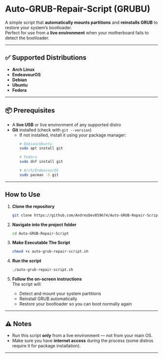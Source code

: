 # Auto-GRUB-Repair-Script (GRUBU)

A simple script that **automatically mounts partitions** and **reinstalls GRUB** to restore your system’s bootloader.  
Perfect for use from a **live environment** when your motherboard fails to detect the bootloader.

---

## ✅ Supported Distributions
- **Arch Linux**
- **EndeavourOS**
- **Debian**
- **Ubuntu**
- **Fedora**

---

## 📦 Prerequisites
- A **live USB** or live environment of any supported distro  
- **Git** installed (check with `git --version`)  
  - If not installed, install it using your package manager:  
    ```bash
    # Debian/Ubuntu
    sudo apt install git
    
    # Fedora
    sudo dnf install git
    
    # Arch/EndeavourOS
    sudo pacman -S git
    ```

---

## How to Use

1. **Clone the repository**
    ```bash
    git clone https://github.com/AndresDev859674/Auto-GRUB-Repair-Script.git
    ```

2. **Navigate into the project folder**
    ```bash
    cd Auto-GRUB-Repair-Script
    ```

3. **Make Executable The Script**
    ```bash
    chmod +x auto-grub-repair-script.sh
    ```

4. **Run the script**
    ```bash
    ./auto-grub-repair-script.sh
    ```

4. **Follow the on-screen instructions**  
   The script will:
   - Detect and mount your system partitions  
   - Reinstall GRUB automatically  
   - Restore your bootloader so you can boot normally again  

---

## ⚠️ Notes
- Run this script **only** from a live environment — not from your main OS.  
- Make sure you have **internet access** during the process (some distros require it for package installation).  

---
